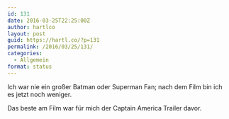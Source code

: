 ```yaml
---
id: 131
date: 2016-03-25T22:25:00Z
author: hartlco
layout: post
guid: https://hartl.co/?p=131
permalink: /2016/03/25/131/
categories:
  - Allgemein
format: status
---
```

Ich war nie ein großer Batman oder Superman Fan; nach dem Film bin ich es jetzt noch weniger.
  
Das beste am Film war für mich der Captain America Trailer davor.